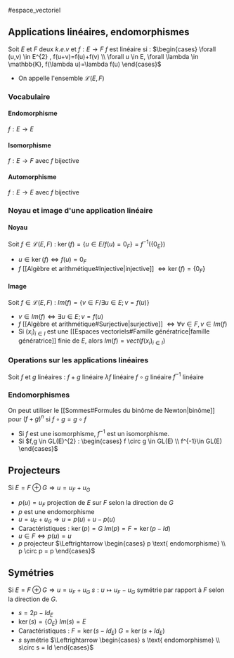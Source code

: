 #espace_vectoriel 
## Applications linéaires, endomorphismes  
Soit $E$  et $F$ deux $k.e.v$ et $f : E \longrightarrow F$ 
$f$ est linéaire si : $\begin{cases} \forall (u,v) \in E^{2} , f(u+v)=f(u)+f(v) \\ \forall u \in E, \forall \lambda \in \mathbb{K}, f(\lambda u)=\lambda f(u) \end{cases}$
- On appelle l'ensemble $\mathcal{L}(E,F)$ 
### Vocabulaire
#### Endomorphisme
$f :E \longrightarrow E$
#### Isomorphisme 
$f : E \longrightarrow F$ avec $f$ bijective
#### Automorphisme 
$f : E \longrightarrow E$ avec $f$ bijective
### Noyau et image d'une application linéaire 
#### Noyau 
Soit $f \in \mathcal{L}(E,F)$ :
$\ker(f)=\{ u \in E / f(u) = 0_{F} \}=f^{-1}(\{0_{E}\})$ 
- $u \in \ker(f) \Leftrightarrow f(u) = 0_{F}$ 
- $f$ [[Algèbre et arithmétique#Injective|injective]]  $\Leftrightarrow \ker(f)=\{ 0_{F} \}$ 
#### Image 
Soit $f \in \mathcal{L}(E,F)$ :
$Im(f)=\{ v \in F / \exists u \in E ; v = f(u) \}$ 
- $v \in Im(f) \Leftrightarrow \exists u \in E ; v=f(u)$ 
- $f$ [[Algèbre et arithmétique#Surjective|surjective]] $\Leftrightarrow \forall  v \in F, v \in Im(f)$ 
- Si $(x_{i})_{i \in I}$ est une [[Espaces vectoriels#Famille génératrice|famille génératrice]] finie de $E$, alors $Im(f)=vect(f(x_{i})_{i \in I} )$ 
### Operations sur les applications linéaires 
Soit $f$ et $g$ linéaires :
$f+g$ linéaire         $\lambda f$ linéaire          $f \circ g$ linéaire 
$f^{-1}$ linéaire 
### Endomorphismes 
On peut utiliser le [[Sommes#Formules du binôme de Newton|binôme]] pour $(f+g)^{n}$ si $f \circ g = g \circ f$ 
- Si $f$ est une isomorphisme, $f^{-1}$ est un isomorphisme.
- Si $f,g \in GL(E)^{2} : \begin{cases} f \circ g \in GL(E) \\ f^{-1}\in GL(E) \end{cases}$

## Projecteurs 
Si $E = F \oplus G \Rightarrow u = u_{F} + u_{G}$ 
- $p(u)=u_{F}$ projection de $E$ sur $F$ selon la direction de $G$ 
- $p$ est une endomorphisme 
- $u = u_{F}+ u_{G} \Rightarrow u=p(u)+u-p(u)$ 
- Caractéristiques : $\ker(p)=G$  $Im(p)=F=\ker(p-Id)$    
- $u \in F \Leftrightarrow p(u)=u$
- $p$ projecteur $\Leftrightarrow \begin{cases} p \text{  endomorphisme} \\ p \circ p = p \end{cases}$ 

## Symétries 
Si $E = F \oplus G \Rightarrow u = u_{F} + u_{G}$ 
$s : u \longmapsto u_{F}-u_{G}$ symétrie par rapport à $F$ selon la direction de $G$. 
- $s=2p-Id_{E}$
- $\ker(s)=\{ O_{E} \}$    $Im(s)=E$ 
- Caractéristiques : $F = \ker(s-Id_{E})$    $G=\ker(s+Id_{E})$ 
- $s$ symétrie $\Leftrightarrow \begin{cases} s \text{  endomorphisme} \\ s\circ s = Id \end{cases}$ 
